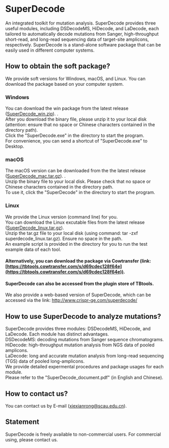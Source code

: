 # SuperDecode
An integrated toolkit for mutation analysis. SuperDecode provides three useful modules, including DSDecodeMS, HiDecode, and LaDecode, each tailored to automatically decode mutations from Sanger, high-throughput short-read, and long-read sequencing data of target-site amplicons, respectively. SuperDecode is a stand-alone software package that can be easily used in different computer systems.
## How to obtain the soft package?
We provide soft versions for Windows, macOS, and Linux. You can download the package based on your computer system.
### Windows
You can download the win package from the latest release ([SuperDecode_win.zip](https://github.com/xiexr/SuperDecode/releases/download/win.v1.0/SuperDecode_win.zip)). .  
After you download the binary file, please unzip it to your local disk (attention: ensure that no space or Chinese characters contained in the directory path).   
Click the "SuperDecode.exe" in the directory to start the program.  
For convenience, you can send a shortcut of "SuperDecode.exe" to Desktop.  
### macOS
The macOS version can be downloaded from the the latest release ([SuperDecode_mac.tar.gz](https://github.com/xiexr/SuperDecode/releases/download/linux.v1.0/SuperDecode_linux.tar.gz)). .  
Unzip the binary file to your local disk. Please check that no space or Chinese characters contained in the directory path.  
To use it, click the "SuperDecode" in the directory to start the program.
### Linux
We provide the Linux version (command line) for you.  
You can download the Linux excutable files from the latest release ([SuperDecode_linux.tar.gz](https://github.com/xiexr/SuperDecode/releases/download/linux.v1.0/SuperDecode_linux.tar.gz)).   
Unzip the tar.gz file to your local disk (using command: tar -zxf superdecode_linux.tar.gz). Ensure no space in the path.  
An example script is provided in the directory for you to run the test example data of each tool.
#### Alternatively, you can download the package via Cowtransfer (link:[https://tbtools.cowtransfer.com/s/d69cdec128f64e](https://tbtools.cowtransfer.com/s/d69cdec128f64e)).
#### SuperDecode can also be accessed from the plugin store of TBtools.
We also provide a web-based version of SuperDecode, which can be accessed via the link: http://www.crispr-ge.com/superdecode/

## How to use SuperDecode to analyze mutations?
SuperDecode provides three modules: DSDecodeMS, HiDecode, and LaDecode. Each module has distinct advantages.  
DSDecodeMS: decoding mutations from Sanger sequence chromatograms.  
HiDecode: high-throughput mutation analysis from NGS data of pooled amplicons.  
LaDecode: long and accurate mutation analysis from long-read sequencing (TGS) data of pooled long-amplicons.  
We provide detailed expermental procedures and package usages for each module.  
Please refer to the "SuperDecode_document.pdf" (in English and Chinese).  

## How to contact us?
You can contact us by E-mail (xiexianrong@scau.edu.cn).  

## Statement
SuperDecode is freely available to non-commercial users. For commercial using, please contact us.
